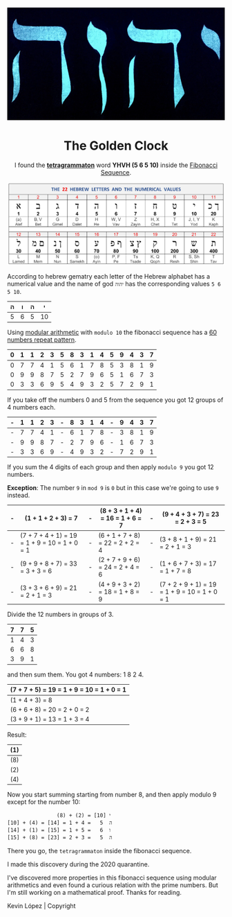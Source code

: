 <div align="center">
  <br>
  <a href="https://rgkevin.github.io/golden-clock/">
    <img src="assets/tetragrama.png" alt="Logo" width="563" height="260">
  </a>

<h1 align="center">The Golden Clock</h1>
  <p align="center">
    I found the <a href="https://en.wikipedia.org/wiki/Tetragrammaton"><strong>tetragrammaton</strong></a> word <strong>YHVH (5 6 5 10)</strong> inside the <a href="https://en.wikipedia.org/wiki/Fibonacci_sequence">Fibonacci Sequence</a>.
    <br />
  </p>
</div>

<div>
<img src="assets/hebrew-alphabet.jpg" alt="Hebrew alphabet">
</div>

According to hebrew gematry each letter of the Hebrew alphabet has a numerical value and the name of god `יהוה`
has the corresponding values `5 6 5 10`.

| ה | ו | ה | י  |
|---|---|---|----|
| 5 | 6 | 5 | 10 |

Using [modular arithmetic](https://brilliant.org/wiki/modular-arithmetic/) with `modulo 10` the fibonacci sequence has a [60 numbers repeat pattern](https://www.goldennumber.net/fibonacci-60-repeating-pattern/).

| 0 | 1 | 1 | 2 | 3 | 5 | 8 | 3 | 1 | 4 | 5 | 9 | 4 | 3 | 7 |
|---|---|---|---|---|---|---|---|---|---|---|---|---|---|---|
| 0 | 7 | 7 | 4 | 1 | 5 | 6 | 1 | 7 | 8 | 5 | 3 | 8 | 1 | 9 |
| 0 | 9 | 9 | 8 | 7 | 5 | 2 | 7 | 9 | 6 | 5 | 1 | 6 | 7 | 3 |
| 0 | 3 | 3 | 6 | 9 | 5 | 4 | 9 | 3 | 2 | 5 | 7 | 2 | 9 | 1 |

If you take off the numbers 0 and 5 from the sequence you got 12 groups of 4 numbers each.

| - | 1 | 1 | 2 | 3 | - | 8 | 3 | 1 | 4 | - | 9 | 4 | 3 | 7 |
|---|---|---|---|---|---|---|---|---|---|---|---|---|---|---|
| - | 7 | 7 | 4 | 1 | - | 6 | 1 | 7 | 8 | - | 3 | 8 | 1 | 9 |
| - | 9 | 9 | 8 | 7 | - | 2 | 7 | 9 | 6 | - | 1 | 6 | 7 | 3 |
| - | 3 | 3 | 6 | 9 | - | 4 | 9 | 3 | 2 | - | 7 | 2 | 9 | 1 |

If you sum the 4 digits of each group and then apply `modulo 9` you got 12 numbers. 

**Exception**: The number `9` in `mod 9` is `0`
but in this case we're going to use `9` instead.

| - | (1 + 1 + 2 + 3) = 7                           | - | (8 + 3 + 1 + 4) = 16 = 1 + 6 = 7 | - | (9 + 4 + 3 + 7) = 23 = 2 + 3 = 5              |
|---|-----------------------------------------------|---|----------------------------------|---|-----------------------------------------------|
| - | (7 + 7 + 4 + 1) = 19 = 1 + 9 = 10 = 1 + 0 = 1 | - | (6 + 1 + 7 + 8) = 22 = 2 + 2 = 4 | - | (3 + 8 + 1 + 9) = 21 = 2 + 1 = 3              |
| - | (9 + 9 + 8 + 7) = 33 = 3 + 3 = 6              | - | (2 + 7 + 9 + 6) = 24 = 2 + 4 = 6 | - | (1 + 6 + 7 + 3) = 17 = 1 + 7 = 8              |
| - | (3 + 3 + 6 + 9) = 21 = 2 + 1 = 3              | - | (4 + 9 + 3 + 2) = 18 = 1 + 8 = 9 | - | (7 + 2 + 9 + 1) = 19 = 1 + 9 = 10 = 1 + 0 = 1 |
  
Divide the 12 numbers in groups of 3.

| 7 | 7 | 5 |
|---|---|---|
| 1 | 4 | 3 |
| 6 | 6 | 8 |
| 3 | 9 | 1 |

and then sum them. You got 4 numbers: 1 8 2 4.

| (7 + 7 + 5) = 19 = 1 + 9 = 10 = 1 + 0 = 1 |
|-------------------------------------------|
| (1 + 4 + 3) = 8                           |
| (6 + 6 + 8) = 20 = 2 + 0 = 2              |
| (3 + 9 + 1) = 13 = 1 + 3 = 4              |

Result:

| (1) |
|-----|
| (8) |
| (2) |
| (4) |

Now you start summing starting from number 8, and then apply modulo 9 except for the number 10:

```
                (8) + (2) = [10] י
[10] + (4) = [14] = 1 + 4 =   5  ה
[14] + (1) = [15] = 1 + 5 =   6  ו
[15] + (8) = [23] = 2 + 3 =   5  ה
```

There you go, the `tetragrammaton` inside the fibonacci sequence.

I made this discovery during the 2020 quarantine.

I've discovered more properties in this fibonacci sequence using modular arithmetics and even found a curious relation with the prime numbers.
But I'm still working on a mathematical proof. Thanks for reading.

Kevin López | Copyright
